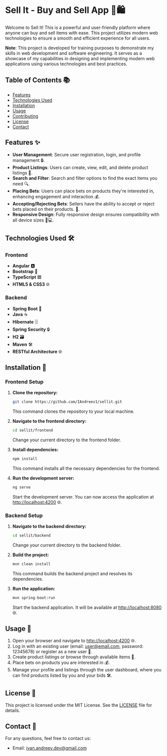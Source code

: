 
# Sell It - Buy and Sell App 🛒🛍️

Welcome to Sell It! This is a powerful and user-friendly platform where anyone can buy and sell items with ease. This project utilizes modern web technologies to ensure a smooth and efficient experience for all users.

**Note**: This project is developed for training purposes to demonstrate my skills in web development and software engineering. It serves as a showcase of my capabilities in designing and implementing modern web applications using various technologies and best practices.


## Table of Contents 📚
- [Features](#features)
- [Technologies Used](#technologies-used)
- [Installation](#installation)
- [Usage](#usage)
- [Contributing](#contributing)
- [License](#license)
- [Contact](#contact)


## Features ✨
- **User Management**: Secure user registration, login, and profile management 🔒.
- **Product Listings**: Users can create, view, edit, and delete product listings 📝.
- **Search and Filter**: Search and filter options to find the exact items you need 🔍.
- **Placing Bets**: Users can place bets on products they're interested in, enhancing engagement and interaction 💰.
- **Accepting/Rejecting Bets**: Sellers have the ability to accept or reject bets placed on their products. 🤝.
- **Responsive Design**: Fully responsive design ensures compatibility with all device sizes 📱💻.



## Technologies Used 🛠️
### Frontend
- **Angular** 🅰️
- **Bootstrap** 📱
- **TypeScript** 🟦
- **HTML5 & CSS3** 🌐

### Backend
- **Spring Boot** 🌱
- **Java** ☕
- **Hibernate** 🗄️
- **Spring Security** 🔒
- **H2** 🗃️
- **Maven** 🛠️
- **RESTful Architecture** 🌐




## Installation 🚀

### Frontend Setup
1. **Clone the repository:**
    ```bash
    git clone https://github.com/IAndreev1/sellit.git
    ```
   This command clones the repository to your local machine.

2. **Navigate to the frontend directory:**
    ```bash
    cd sellit/frontend
    ```
   Change your current directory to the frontend folder.

3. **Install dependencies:**
    ```bash
    npm install
    ```
   This command installs all the necessary dependencies for the frontend.

4. **Run the development server:**
    ```bash
    ng serve
    ```
   Start the development server. You can now access the application at [http://localhost:4200](http://localhost:4200) 🌐.

### Backend Setup
1. **Navigate to the backend directory:**
    ```bash
    cd sellit/backend
    ```
   Change your current directory to the backend folder.


3. **Build the project:**
    ```bash
    mvn clean install
    ```
   This command builds the backend project and resolves its dependencies.

4. **Run the application:**
    ```bash
    mvn spring-boot:run
    ```
   Start the backend application. It will be available at [http://localhost:8080](http://localhost:8080) 🌐.



## Usage 🚀
1. Open your browser and navigate to [http://localhost:4200](http://localhost:4200) 🌐.
2. Log in with an existing user (email: user@email.com, password: 12345678) or register as a new user 🔐.
3. Create product listings or browse through available items 🛒.
4. Place bets on products you are interested in 💰.
5. Manage your profile and listings through the user dashboard, where you can find products listed by you and your bids 🛠️.



## License 📄
This project is licensed under the MIT License. See the [LICENSE](LICENSE) file for details.

## Contact 📧
For any questions, feel free to contact us:
- Email: [ivan.andreev.dev@gmail.com](mailto:ivan.andreev.dev@gmail.com)

